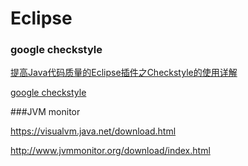 # Eclipse

### google checkstyle

[提高Java代码质量的Eclipse插件之Checkstyle的使用详解](http://blog.csdn.net/dyllove98/article/details/9390363)

[google checkstyle](http://blog.csdn.net/gtuu0123/article/details/4891833)


###JVM monitor

https://visualvm.java.net/download.html

http://www.jvmmonitor.org/download/index.html
